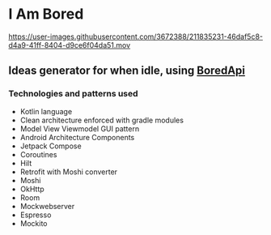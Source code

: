 # I Am Bored

https://user-images.githubusercontent.com/3672388/211835231-46daf5c8-d4a9-41ff-8404-d9ce6f04da51.mov

## Ideas generator for when idle, using [BoredApi](https://www.boredapi.com/)  

### Technologies and patterns used

- Kotlin language
- Clean architecture enforced with gradle modules
- Model View Viewmodel GUI pattern 
- Android Architecture Components
- Jetpack Compose
- Coroutines
- Hilt
- Retrofit with Moshi converter
- Moshi
- OkHttp
- Room
- Mockwebserver
- Espresso
- Mockito

